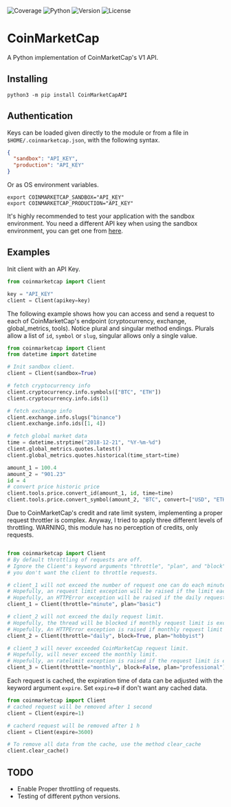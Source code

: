 ![Coverage](https://img.shields.io/badge/coverage-89%25-yellowgreen.svg)
![Python](https://img.shields.io/badge/Python-3.7-brightgreen.svg)
![Version](https://img.shields.io/badge/Version-0.4-brightgreen.svg)
![License](https://img.shields.io/badge/License-MIT-green.svg)

# CoinMarketCap
A Python implementation of CoinMarketCap's V1 API.

## Installing
```terminal
python3 -m pip install CoinMarketCapAPI
```

## Authentication
Keys can be loaded given directly to the module or from a file in `$HOME/.coinmarketcap.json`, with the following syntax.
```json
{
  "sandbox": "API_KEY",
  "production": "API_KEY"
}
```

Or as OS environment variables.
```terminal
export COINMARKETCAP_SANDBOX="API_KEY"
export COINMARKETCAP_PRODUCTION="API_KEY"
```

It's highly recommended to test your application with the sandbox environment. You need a different API key when using the sandbox environment, you can get one from [here](https://sandbox.coinmarketcap.com/).


## Examples
Init client with an API Key.
```python
from coinmarketcap import Client

key = "API_KEY"
client = Client(apikey=key)
```

The following example shows how you can access and send a request to each of CoinMarketCap's endpoint (cryptocurrency, exchange, global_metrics, tools). Notice plural and singular method endings. Plurals allow a list of `id`, `symbol` or `slug`, singular allows only a single value.

```python
from coinmarketcap import Client
from datetime import datetime

# Init sandbox client.
client = Client(sandbox=True)

# fetch cryptocurrency info
client.cryptocurrency.info.symbols(["BTC", "ETH"])
client.cryptocurrency.info.ids(1)

# fetch exchange info
client.exchange.info.slugs("binance")
client.exchange.info.ids([1, 4])

# fetch global market data
time = datetime.strptime("2018-12-21", "%Y-%m-%d")
client.global_metrics.quotes.latest()
client.global_metrics.quotes.historical(time_start=time)

amount_1 = 100.4
amount_2 = "901.23"
id = 4
# convert price historic price
client.tools.price.convert_id(amount_1, id, time=time)
client.tools.price.convert_symbol(amount_2, "BTC", convert=["USD", "ETH"])
```

Due to CoinMarketCap's credit and rate limit system, implementing a proper request throttler is complex. Anyway, I tried to apply three different levels of throttling. WARNING, this module has no perception of credits, only requests.

```python  

from coinmarketcap import Client
# By default throttling of requests are off.
# Ignore the Client's keyword arguments "throttle", "plan", and "block" if
# you don't want the client to throttle requests.  

# client_1 will not exceed the number of request one can do each minute.
# Hopefully, an request limit exception will be raised if the limit each minute are exceeded.
# Hopefully, an HTTPError exception will be raised if the daily request limit is exceeded.
client_1 = Client(throttle="minute", plan="basic")

# client_2 will not exceed the daily request limit.
# Hopefully, the thread will be blocked if monthly request limit is exceeded.
# Hopefully, An HTTPError exception is raised if monthly request limit are exceeded.
client_2 = Client(throttle="daily", block=True, plan="hobbyist")

# client_3 will never exceeded CoinMarketCap request limit.
# Hopefully, will never exceed the monthly limit.
# Hopefully, an ratelimit exception is raised if the request limit is exceeded.
client_3 = Client(throttle="monthly", block=False, plan="professional")

```

Each request is cached, the expiration time of data can be adjusted with the keyword argument `expire`. Set `expire=0` if don't want any cached data.
```python
from coinmarketcap import Client
# cached request will be removed after 1 second
client = Client(expire=1)

# cacherd request will be removed after 1 h
client = Client(expire=3600)

# To remove all data from the cache, use the method clear_cache
client.clear_cache()

```

## TODO
* Enable Proper throttling of requests.
* Testing of different python versions.
